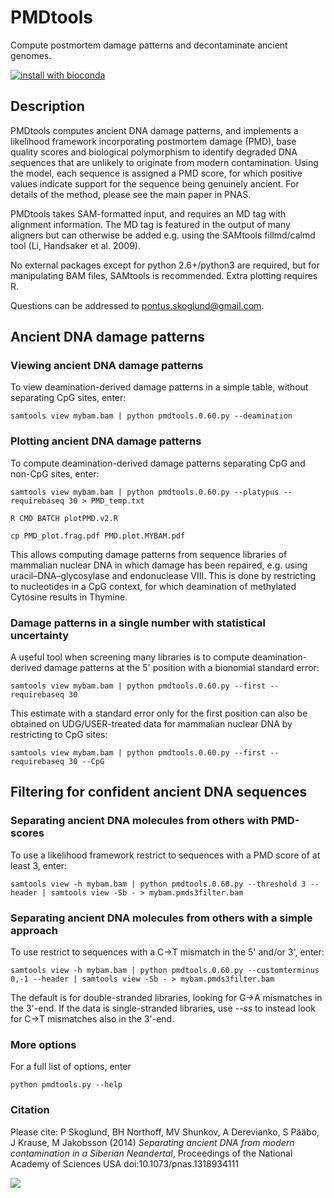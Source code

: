 # PMDtools
Compute postmortem damage patterns and decontaminate ancient genomes. 

[![install with bioconda](https://img.shields.io/badge/install%20with-bioconda-brightgreen.svg?style=flat-square)](http://bioconda.github.io/recipes/pmdtools/README.html)


## Description

PMDtools computes ancient DNA damage patterns, and implements a likelihood framework incorporating postmortem damage (PMD), base quality scores and biological polymorphism to identify degraded DNA sequences that are unlikely to originate from modern contamination. Using the model, each sequence is assigned a PMD score, for which positive values indicate support for the sequence being genuinely ancient. For details of the method, please see the main paper in PNAS.

PMDtools takes SAM-formatted input, and requires an MD tag with alignment information. The MD tag is featured in the output of many aligners but can otherwise be added e.g. using the SAMtools fillmd/calmd tool (Li, Handsaker et al. 2009).

No external packages except for python 2.6+/python3 are required, but for manipulating BAM files, SAMtools is recommended. Extra plotting requires R.

Questions can be addressed to pontus.skoglund@gmail.com.

## Ancient DNA damage patterns

### Viewing ancient DNA damage patterns
To view deamination-derived damage patterns in a simple table, without separating CpG sites, enter:

```
samtools view mybam.bam | python pmdtools.0.60.py --deamination
```

### Plotting ancient DNA damage patterns
To compute deamination-derived damage patterns separating CpG and non-CpG sites, enter:

```
samtools view mybam.bam | python pmdtools.0.60.py --platypus --requirebaseq 30 > PMD_temp.txt

R CMD BATCH plotPMD.v2.R

cp PMD_plot.frag.pdf PMD.plot.MYBAM.pdf
```

This allows computing damage patterns from sequence libraries of mammalian nuclear DNA in which damage has been repaired, e.g. using uracil–DNA–glycosylase and endonuclease VIII. This is done by restricting to nucleotides in a CpG context, for which deamination of methylated Cytosine results in Thymine.


### Damage patterns in a single number with statistical uncertainty
A useful tool when screening many libraries is to compute deamination-derived damage patterns at the 5' position with a bionomial standard error:

```
samtools view mybam.bam | python pmdtools.0.60.py --first --requirebaseq 30
```
This estimate with a standard error only for the first position can also be obtained on UDG/USER-treated data for mammalian nuclear DNA by restricting to CpG sites:
```
samtools view mybam.bam | python pmdtools.0.60.py --first --requirebaseq 30 --CpG
```
## Filtering for confident ancient DNA sequences

### Separating ancient DNA molecules from others with PMD-scores
To use a likelihood framework restrict to sequences with a PMD score of at least 3, enter:
```
samtools view -h mybam.bam | python pmdtools.0.60.py --threshold 3 --header | samtools view -Sb - > mybam.pmds3filter.bam
```
### Separating ancient DNA molecules from others with a simple approach
To use restrict to sequences with a C->T mismatch in the 5' and/or 3', enter:
```
samtools view -h mybam.bam | python pmdtools.0.60.py --customterminus 0,-1 --header | samtools view -Sb - > mybam.pmds3filter.bam
```
The default is for double-stranded libraries, looking for G->A mismatches in the 3'-end. If the data is single-stranded libraries, use *--ss* to instead look for C->T mismatches also in the 3'-end.


### More options
For a full list of options, enter
```
python pmdtools.py --help
```

### Citation
Please cite: P Skoglund, BH Northoff, MV Shunkov, A Derevianko, S Pääbo, J Krause, M Jakobsson (2014) *Separating ancient DNA from modern contamination in a Siberian Neandertal*, Proceedings of the National Academy of Sciences USA doi:10.1073/pnas.1318934111

 ![](https://github.com/pontussk/PMDtools/blob/master/PMD_Skoglund_et_al_2015_Current_Biology.png?raw=true)

